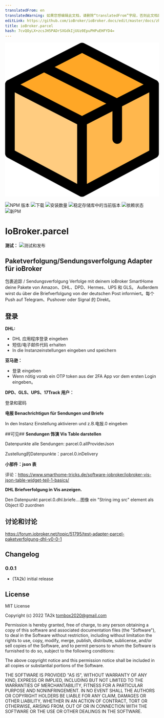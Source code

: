 ```yaml
---
translatedFrom: en
translatedWarning: 如果您想编辑此文档，请删除“translatedFrom”字段，否则此文档将再次自动翻译
editLink: https://github.com/ioBroker/ioBroker.docs/edit/master/docs/zh-cn/adapterref/iobroker.parcel/README.md
title: ioBroker.parcel
hash: 7cvQOyLX+zcsJH5PADrSXGdkIjUUz0EpuPHPuEHFYD4=
---
```

![标识](../../../en/adapterref/iobroker.parcel/admin/parcel.png)

![NPM 版本](https://img.shields.io/npm/v/iobroker.parcel.svg)
![下载](https://img.shields.io/npm/dm/iobroker.parcel.svg)
![安装数量](https://iobroker.live/badges/parcel-installed.svg)
![稳定存储库中的当前版本](https://iobroker.live/badges/parcel-stable.svg)
![依赖状态](https://img.shields.io/david/TA2k/iobroker.parcel.svg)
![新PM](https://nodei.co/npm/iobroker.parcel.png?downloads=true)

# IoBroker.parcel
**测试：** ![测试和发布](https://github.com/TA2k/ioBroker.parcel/workflows/Test%20and%20Release/badge.svg)

## Paketverfolgung/Sendungsverfolgung Adapter für ioBroker
包裹追踪 / Sendungsverfolgung Verfolge mit deinem ioBroker SmartHome deine Pakete von Amazon、DHL、DPD、Hermes、UPS 和 GLS。 Außerdem wirst du über die Briefverfolgung von der deutschen Post informiert。每个 Push auf Telegram、Pushover oder Signal 的 Direkt。

## 登录
**DHL:**

* DHL 应用程序登录 eingeben
* 短信/电子邮件代码 erhalten
* In die Instanzeinstellungen eingeben und speichern

**亚马逊：**

* 登录 eingeben
* Wenn nötig vorab ein OTP token aus der 2FA App vor dem ersten Login eingeben。

**DPD、GLS、UPS、17Track 用户：**

登录和密码

**电报 Benachrichtigun für Sendungen und Briefe**

In den Instanz Einstellung aktivieren und z.B.电报.0 eingeben

##可见##
**Sendungen 饰演 Vis Table darstellen**

Datenpunkte alle Sendungen: parcel.0.allProviderJson

Zustellung的Datenpunkte：parcel.0.inDelivery

**小部件：json 表**

评论：https://www.smarthome-tricks.de/software-iobroker/iobroker-vis-json-table-widget-teil-1-basics/

**DHL Briefverfolgung in Vis anzeigen.**

Den Datenpunkt parcel.0.dhl.briefe....图像 ein "String img src" element als Object ID zuordnen

## 讨论和讨论
<https://forum.iobroker.net/topic/51795/test-adapter-parcel-paketverfolgung-dhl-v0-0-1>

## Changelog

### 0.0.1

* (TA2k) initial release

## License

MIT License

Copyright (c) 2022 TA2k <tombox2020@gmail.com>

Permission is hereby granted, free of charge, to any person obtaining a copy
of this software and associated documentation files (the "Software"), to deal
in the Software without restriction, including without limitation the rights
to use, copy, modify, merge, publish, distribute, sublicense, and/or sell
copies of the Software, and to permit persons to whom the Software is
furnished to do so, subject to the following conditions:

The above copyright notice and this permission notice shall be included in all
copies or substantial portions of the Software.

THE SOFTWARE IS PROVIDED "AS IS", WITHOUT WARRANTY OF ANY KIND, EXPRESS OR
IMPLIED, INCLUDING BUT NOT LIMITED TO THE WARRANTIES OF MERCHANTABILITY,
FITNESS FOR A PARTICULAR PURPOSE AND NONINFRINGEMENT. IN NO EVENT SHALL THE
AUTHORS OR COPYRIGHT HOLDERS BE LIABLE FOR ANY CLAIM, DAMAGES OR OTHER
LIABILITY, WHETHER IN AN ACTION OF CONTRACT, TORT OR OTHERWISE, ARISING FROM,
OUT OF OR IN CONNECTION WITH THE SOFTWARE OR THE USE OR OTHER DEALINGS IN THE
SOFTWARE.